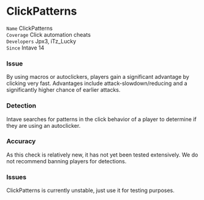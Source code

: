 # ClickPatterns

`Name` ClickPatterns<br>
`Coverage` Click automation cheats<br>
`Developers` Jpx3, iTz_Lucky<br>
`Since` Intave 14<br>

### Issue
By using macros or autoclickers, players gain a significant advantage by clicking very fast.
Advantages include attack-slowdown/reducing and a significantly higher chance of earlier attacks.

### Detection
Intave searches for patterns in the click behavior of a player to determine if they are using an autoclicker.

### Accuracy
As this check is relatively new, it has not yet been tested extensively. We do not recommend banning players for
detections.

### Issues
ClickPatterns is currently unstable, just use it for testing purposes.
